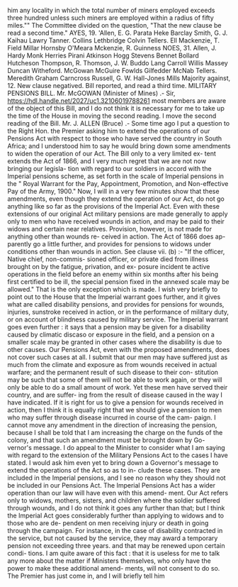 him any locality in which the total number of miners employed exceeds three hundred unless such miners are employed within a radius of fifty miles."" The Committee divided on the question, "That the new clause be read a second time." AYES, 19. 'Allen, E. G. Parata Heke Barclay Smith, G. J. Kaihau Lawry Tanner. Collins Lethbridge Colvin Tellers. Ell Mackenzie, T. Field Millar Hornsby O'Meara Mckenzie, R. Guinness NOES, 31. Allen, J. Hardy Monk Herries Pirani Atkinson Hogg Stevens Bennet Bollard Hutcheson Thompson, R. Thomson, J. W. Buddo Lang Carroll Willis Massey Duncan Witheford. McGowan McGuire Fowlds Gilfedder McNab Tellers. Meredith Graham Carncross Russell, G. W. Hall-Jones Mills Majority against, 12. New clause negatived. Bill reported, and read a third time. MILITARY PENSIONS BILL. Mr. McGOWAN (Minister of Mines) .- Sir, https://hdl.handle.net/2027/uc1.32106019788261 most members are aware of the object of this Bill, and I do not think it is necessary for me to take up the time of the House in moving the second reading. I move the second reading of the Bill. Mr. J. ALLEN (Bruce) .- Some time ago I put a question to the Right Hon. the Premier asking him to extend the operations of our Pensions Act with respect to those who have served the country in South Africa; and I understood him to say he would bring down some amendments to widen the operation of our Act. The Bill only to a very limited ex- tent extends the Act of 1866, and I very much regret that we are not now bringing our legisla- tion with regard to our soldiers in accord with the Imperial pensions scheme, as set forth in the scale of Imperial pensions in the " Royal Warrant for the Pay, Appointment, Promotion, and Non-effective Pay of the Army, 1900." Now, I will in a very few minutes show that these amendments, even though they extend the operation of our Act, do not go anything like so far as the provisions of the Imperial Act. Even with these extensions of our original Act military pensions are made generally to apply only to men who have received wounds in action, and may be paid to their widows and certain near relatives. Provision, however, is not made for anything other than wounds re- ceived in action. The Act of 1866 does ap- parently go a little further, and provides for pensions to widows under conditions other than wounds in action. See clause vii. (b) :- "If the officer, Native chief, non-commis- sioned officer, or private died from illness brought on by the fatigue, privation, and ex- posure incident te active operations in the field before an enemy within six months after his being first certified to be ill, the special pension fixed in the annexed scale may be allowed." That is the only exception which is made. I wish very briefly to point out to the House that the Imperial warrant goes further, and it gives what are called disability pensions, and provides for pensions for wounds, injuries, sunstroke received in action, or in the performance of military duty, or on account of blindness caused by military service. The Imperial warrant goes even further : it says that a pension may be given for a disability caused by climatic discaso or exposure in the field, and a pension on a smaller scale may be granted in other cases where the disability is due to other causes. Our Pensions Act, even with the proposed amendments, does not cover such cases at all. I submit that our men may have suffered just as much from the climate and exposure as from wounds received in actual warfare; and the permanent result of such disease to their con- stitution may be such that some of them will not be able to work again, or they will only be able to do a small amount of work. Yet these men have served their country, and are suffer- ing from the result of disease caused in the way I have indicated. If it is right for us to give a pension for wounds received in action, then I think it is equally right that we should give a pension to men who may suffer through disease incurred in course of the cam- paign. I cannot move any amendment in the direction of increasing the pension, because I shall be told that I am increasing the charge on the funds of the colony, and that such an amendment must be brought down by Go- vernor's message. I do appeal to the Minister to consider what I am saying with regard to the extension of the Military Pensions Act to the cases I have stated. I would ask him even yet to bring down a Governor's message to extend the operations of the Act so as to in- clude these cases. They are included in the Imperial pensions, and I see no reason why they should not be included in our Pensions Act. The Imperial Pensions Act has a wider operation than our law will have even with this amend- ment. Our Act refers only to widows, mothers, sisters, and children where the soldier suffered through wounds, and I do not think it goes any further than that; but I think the Imperial Act goes considerably further than applying to widows and to those who are de- pendent on men receiving injury or death in going through the campaign. For instance, in the case of disability contracted in the service, but not caused by the service, they may award a temporary pension not exceeding three years. and that may be renewed upon certain condi- tions. I am quite aware of this fact : that it is useless for me to talk any more about the matter if Ministers themselves, who only have the power to make these additional amend- ments, will not consent to do so. The Premier has just come in, and I will briefly tell him 
